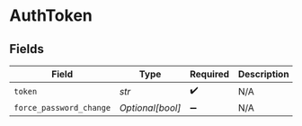 # AuthToken


## Fields

| Field                   | Type                    | Required                | Description             |
| ----------------------- | ----------------------- | ----------------------- | ----------------------- |
| `token`                 | *str*                   | :heavy_check_mark:      | N/A                     |
| `force_password_change` | *Optional[bool]*        | :heavy_minus_sign:      | N/A                     |